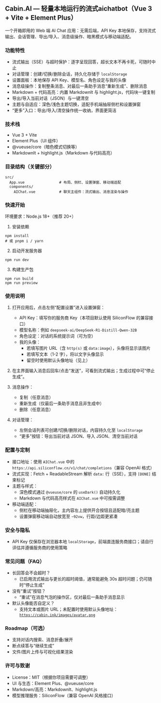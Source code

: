 ## Cabin.AI — 轻量本地运行的流式aichatbot（Vue 3 + Vite + Element Plus）

一个开箱即用的 Web 端 AI Chat 应用：无需后端，API Key 本地保存，支持流式输出、会话管理、导出/导入、消息级操作、暗黑模式与移动端适配。

### 功能特性
- 流式输出（SSE）与超时保护：逐字呈现回答，超长文本不再卡死，可随时中止
- 对话管理：创建/切换/删除会话，持久化存储于 `localStorage`
- 设置面板：本地保存 API Key、模型名、角色设定与我的头像
- 消息级操作：复制整条消息、对最后一条助手消息“重新生成”、删除消息
- Markdown + 代码高亮：内置 MarkdownIt 与 highlight.js，代码块一键复制
- 导出/导入当前对话（JSON）与一键清空
- 主题与自适应：深色/浅色主题切换，适配手机端抽屉侧栏和设置弹窗
- “更多”入口：导出/导入/清空操作统一收纳，界面更简洁


### 技术栈
- Vue 3 + Vite
- Element Plus（UI 组件）
- @vueuse/core（暗色模式切换等）
- MarkdownIt + highlight.js（Markdown 与代码高亮）

### 目录结构（关键部分）
```
src/
  App.vue                # 布局、侧栏、设置弹窗、移动端适配
  components/
    AIChat.vue           # 聊天主组件：流式输出、消息渲染与操作
```

### 快速开始
环境要求：Node.js 18+（推荐 20+）

1) 安装依赖
```
npm install
# 或 pnpm i / yarn
```

2) 启动开发服务器
```
npm run dev
```

3) 构建生产包
```
npm run build
npm run preview
```

### 使用说明
1) 打开应用后，点击左侧“配置设置”进入设置弹窗：
   - API Key：填写你的服务商 Key（本项目默认使用 SiliconFlow 的兼容接口）
   - 模型名称：例如 `deepseek-ai/DeepSeek-R1-Distill-Qwen-32B`
   - 角色设定：对话的系统提示词（可为空）
   - 我的头像：
     - 若填写图片 URL（含 `http(s)` 或 `data:image`），头像将显示该图片
     - 若填写文本（1-2 字），将以文字头像显示
     - 留空时使用默认头像地址（见上）

2) 在主界面输入消息后回车/点击“发送”，可看到流式输出；生成过程中可“停止生成”。

3) 消息操作：
   - 复制（任意消息）
   - 重新生成（仅最后一条助手消息且非生成中）
   - 删除（任意消息）

4) 对话管理：
   - 左侧会话列表可创建/切换/删除对话，内容持久化至 `localStorage`
   - “更多”按钮：导出当前对话 JSON、导入 JSON、清空当前对话

### 配置与定制
- 接口地址：使用 `AIChat.vue` 中的 `https://api.siliconflow.cn/v1/chat/completions`（兼容 OpenAI 格式）
- 流式实现：Fetch + ReadableStream 解析 `data:` 行（SSE），支持 `[DONE]` 结束标记
- 主题与样式：
  - 深色模式通过 `@vueuse/core` 的 `useDark()` 自动持久化
  - Markdown 与代码高亮样式在 `AIChat.vue` 中可按需调整
- 移动端适配：
  - 侧栏在移动端抽屉化，主内容左上提供开合按钮且适配暗/亮主题
  - 设置弹窗移动端自动放宽至 `~92vw`，行距/边距更紧凑

### 安全与隐私
- API Key 仅保存在浏览器本地 `localStorage`，前端直连服务商接口；请自行评估并遵循服务商的使用策略

### 常见问题（FAQ）
- 长回答会不会超时？
  - 已启用流式输出与更长的超时阈值，通常能避免 30s 超时问题；仍可随时“停止生成”
- 没有“重试”按钮？
  - “重试”在消息气泡的操作区，仅对最后一条助手消息显示
- 默认头像能否自定义？
  - 支持文本或图片 URL；未配置时使用默认头像地址：[`https://cabin.ink/images/avatar.png`](https://cabin.ink/images/avatar.png)

### Roadmap（可选）
- 支持对话内搜索、消息折叠/展开
- 断点续答与“继续生成”
- 文件/图片上传与可视化结果渲染

### 许可与致谢
- License：MIT（根据你项目需要可调整）
- UI 与生态：Element Plus、@vueuse/core
- Markdown/高亮：MarkdownIt、highlight.js
- 模型推理服务：SiliconFlow（兼容 OpenAI 风格接口）

